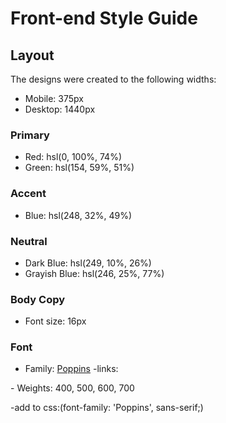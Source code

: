 # Front-end Style Guide

## Layout

The designs were created to the following widths:

- Mobile: 375px
- Desktop: 1440px

### Primary

- Red: hsl(0, 100%, 74%) 
- Green: hsl(154, 59%, 51%)

### Accent

- Blue: hsl(248, 32%, 49%)

### Neutral

- Dark Blue: hsl(249, 10%, 26%) 
- Grayish Blue: hsl(246, 25%, 77%)


### Body Copy

- Font size: 16px

### Font

- Family: [Poppins](https://fonts.google.com/specimen/Poppins)
-links:<link rel="preconnect" href="https://fonts.googleapis.com">
<link rel="preconnect" href="https://fonts.gstatic.com" crossorigin>
<link href="https://fonts.googleapis.com/css2?family=Poppins:wght@400;500;600;700&display=swap" rel="stylesheet"> 
- Weights: 400, 500, 600, 700

-add to css:(font-family: 'Poppins', sans-serif;)
